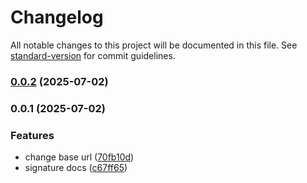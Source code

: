# Changelog

All notable changes to this project will be documented in this file. See [standard-version](https://github.com/conventional-changelog/standard-version) for commit guidelines.

### [0.0.2](https://github.com/thilo-xgainer/corepilot-docs/compare/v0.0.1...v0.0.2) (2025-07-02)

### 0.0.1 (2025-07-02)


### Features

* change base url ([70fb10d](https://github.com/thilo-xgainer/corepilot-docs/commit/70fb10d058603488a047392b7b2def74321f118e))
* signature docs ([c67ff65](https://github.com/thilo-xgainer/corepilot-docs/commit/c67ff65384c6459035fd680f5b8ccc1337821852))
